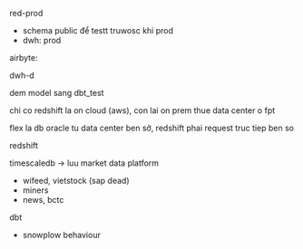 red-prod

- schema public  để testt truwosc khi prod
- dwh: prod

airbyte:

dwh-d

dem model sang dbt_test 

chi co redshift la on cloud (aws), con lai on prem thue data center o fpt

flex la db oracle tu data center ben sở, redshift phai request truc tiep ben so


redshift

timescaledb -> luu market data platform
- wifeed, vietstock (sap dead)
- miners
- news, bctc

dbt
- snowplow behaviour